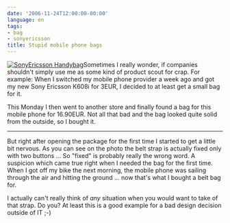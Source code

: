 ```yaml
---
date: '2006-11-24T12:00:00-00:00'
language: en
tags:
- bag
- sonyericsson
title: Stupid mobile phone bags
---
```



<a href="http://zerokspot.com/uploads/se_handybag.jpg" class="left thickbox" title="SonyEricsson mobile phone bag"><img src="http://zerokspot.com/uploads/se_handybag-thumb.jpg" alt="SonyEricsson Handybag"/></a>Sometimes I really wonder, if companies shouldn't simply use me as some kind of product scout for crap. For example: When I switched my mobile phone provider a week ago and got my new Sony Ericsson K608i for 3EUR, I decided to at least get a small bag for it. 

This Monday I then went to another store and finally found a bag for this mobile phone for 16.90EUR. Not all that bad and the bag looked quite solid from the outside, so I bought it. 

-------------------------------



But right after opening the package for the first time I started to get a little bit nervous. As you can see on the photo the belt strap is actually fixed only with two buttons ... So "fixed" is probably really the wrong word. A suspicion which came true right when I needed the bag for the first time. When I got off my bike the next morning, the mobile phone was sailing through the air and hitting the ground ... now that's what I bought a belt bag for.

I actually can't really think of _any_ situation when you would want to take of that strap. Do you? At least this is a good example for a bad design decision outside of IT ;-)